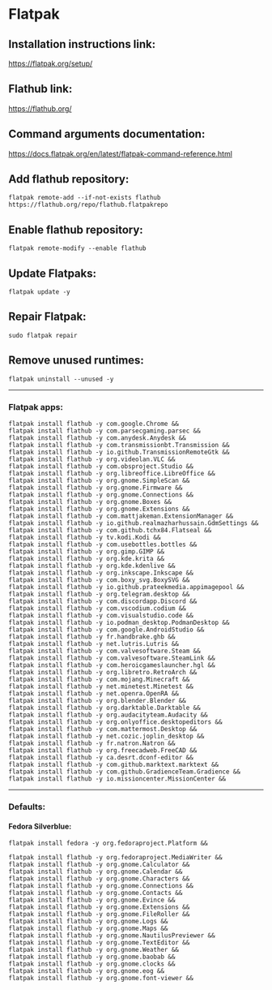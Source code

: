 # Flatpak

## Installation instructions link:

https://flatpak.org/setup/

## Flathub link:

https://flathub.org/

## Command arguments documentation:

https://docs.flatpak.org/en/latest/flatpak-command-reference.html

## Add flathub repository:

`flatpak remote-add --if-not-exists flathub https://flathub.org/repo/flathub.flatpakrepo`

## Enable flathub repository:

`flatpak remote-modify --enable flathub`

## Update Flatpaks:

`flatpak update -y`

## Repair Flatpak:

`sudo flatpak repair`

## Remove unused runtimes:

`flatpak uninstall --unused -y`

---

### Flatpak apps:

```
flatpak install flathub -y com.google.Chrome &&
flatpak install flathub -y com.parsecgaming.parsec &&
flatpak install flathub -y com.anydesk.Anydesk &&
flatpak install flathub -y com.transmissionbt.Transmission &&
flatpak install flathub -y io.github.TransmissionRemoteGtk &&
flatpak install flathub -y org.videolan.VLC &&
flatpak install flathub -y com.obsproject.Studio &&
flatpak install flathub -y org.libreoffice.LibreOffice &&
flatpak install flathub -y org.gnome.SimpleScan &&
flatpak install flathub -y org.gnome.Firmware &&
flatpak install flathub -y org.gnome.Connections &&
flatpak install flathub -y org.gnome.Boxes &&
flatpak install flathub -y org.gnome.Extensions &&
flatpak install flathub -y com.mattjakeman.ExtensionManager &&
flatpak install flathub -y io.github.realmazharhussain.GdmSettings &&
flatpak install flathub -y com.github.tchx84.Flatseal &&
flatpak install flathub -y tv.kodi.Kodi &&
flatpak install flathub -y com.usebottles.bottles &&
flatpak install flathub -y org.gimp.GIMP &&
flatpak install flathub -y org.kde.krita &&
flatpak install flathub -y org.kde.kdenlive &&
flatpak install flathub -y org.inkscape.Inkscape &&
flatpak install flathub -y com.boxy_svg.BoxySVG &&
flatpak install flathub -y io.github.prateekmedia.appimagepool &&
flatpak install flathub -y org.telegram.desktop &&
flatpak install flathub -y com.discordapp.Discord &&
flatpak install flathub -y com.vscodium.codium &&
flatpak install flathub -y com.visualstudio.code &&
flatpak install flathub -y io.podman_desktop.PodmanDesktop &&
flatpak install flathub -y com.google.AndroidStudio &&
flatpak install flathub -y fr.handbrake.ghb &&
flatpak install flathub -y net.lutris.Lutris &&
flatpak install flathub -y com.valvesoftware.Steam &&
flatpak install flathub -y com.valvesoftware.SteamLink &&
flatpak install flathub -y com.heroicgameslauncher.hgl &&
flatpak install flathub -y org.libretro.RetroArch &&
flatpak install flathub -y com.mojang.Minecraft &&
flatpak install flathub -y net.minetest.Minetest &&
flatpak install flathub -y net.openra.OpenRA &&
flatpak install flathub -y org.blender.Blender &&
flatpak install flathub -y org.darktable.Darktable &&
flatpak install flathub -y org.audacityteam.Audacity &&
flatpak install flathub -y org.onlyoffice.desktopeditors &&
flatpak install flathub -y com.mattermost.Desktop &&
flatpak install flathub -y net.cozic.joplin_desktop &&
flatpak install flathub -y fr.natron.Natron &&
flatpak install flathub -y org.freecadweb.FreeCAD &&
flatpak install flathub -y ca.desrt.dconf-editor &&
flatpak install flathub -y com.github.marktext.marktext &&
flatpak install flathub -y com.github.GradienceTeam.Gradience &&
flatpak install flathub -y io.missioncenter.MissionCenter &&
```

---

### Defaults:

#### Fedora Silverblue:

```
flatpak install fedora -y org.fedoraproject.Platform &&
```

```
flatpak install flathub -y org.fedoraproject.MediaWriter &&
flatpak install flathub -y org.gnome.Calculator &&
flatpak install flathub -y org.gnome.Calendar &&
flatpak install flathub -y org.gnome.Characters &&
flatpak install flathub -y org.gnome.Connections &&
flatpak install flathub -y org.gnome.Contacts &&
flatpak install flathub -y org.gnome.Evince &&
flatpak install flathub -y org.gnome.Extensions &&
flatpak install flathub -y org.gnome.FileRoller &&
flatpak install flathub -y org.gnome.Logs &&
flatpak install flathub -y org.gnome.Maps &&
flatpak install flathub -y org.gnome.NautilusPreviewer &&
flatpak install flathub -y org.gnome.TextEditor &&
flatpak install flathub -y org.gnome.Weather &&
flatpak install flathub -y org.gnome.baobab &&
flatpak install flathub -y org.gnome.clocks &&
flatpak install flathub -y org.gnome.eog &&
flatpak install flathub -y org.gnome.font-viewer &&
```

